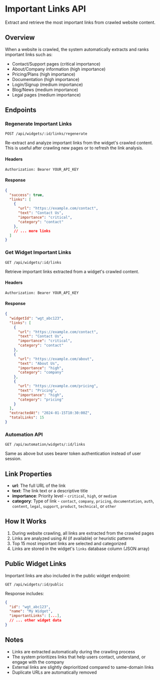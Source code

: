 # Important Links API

Extract and retrieve the most important links from crawled website content.

## Overview

When a website is crawled, the system automatically extracts and ranks important links such as:
- Contact/Support pages (critical importance)
- About/Company information (high importance)  
- Pricing/Plans (high importance)
- Documentation (high importance)
- Login/Signup (medium importance)
- Blog/News (medium importance)
- Legal pages (medium importance)

## Endpoints

### Regenerate Important Links

```http
POST /api/widgets/:id/links/regenerate
```

Re-extract and analyze important links from the widget's crawled content. This is useful after crawling new pages or to refresh the link analysis.

#### Headers
```
Authorization: Bearer YOUR_API_KEY
```

#### Response
```json
{
  "success": true,
  "links": [
    {
      "url": "https://example.com/contact",
      "text": "Contact Us",
      "importance": "critical",
      "category": "contact"
    },
    // ... more links
  ]
}
```

### Get Widget Important Links

```http
GET /api/widgets/:id/links
```

Retrieve important links extracted from a widget's crawled content.

#### Headers
```
Authorization: Bearer YOUR_API_KEY
```

#### Response
```json
{
  "widgetId": "wgt_abc123",
  "links": [
    {
      "url": "https://example.com/contact",
      "text": "Contact Us",
      "importance": "critical",
      "category": "contact"
    },
    {
      "url": "https://example.com/about",
      "text": "About Us",
      "importance": "high",
      "category": "company"
    },
    {
      "url": "https://example.com/pricing",
      "text": "Pricing",
      "importance": "high",
      "category": "pricing"
    }
  ],
  "extractedAt": "2024-01-15T10:30:00Z",
  "totalLinks": 15
}
```

### Automation API

```http
GET /api/automation/widgets/:id/links
```

Same as above but uses bearer token authentication instead of user session.

## Link Properties

- **url**: The full URL of the link
- **text**: The link text or a descriptive title
- **importance**: Priority level - `critical`, `high`, or `medium`
- **category**: Type of link - `contact`, `company`, `pricing`, `documentation`, `auth`, `content`, `legal`, `support`, `product`, `technical`, or `other`

## How It Works

1. During website crawling, all links are extracted from the crawled pages
2. Links are analyzed using AI (if available) or heuristic patterns
3. Top 15 most important links are selected and categorized
4. Links are stored in the widget's `links` database column (JSON array)

## Public Widget Links

Important links are also included in the public widget endpoint:

```http
GET /api/widgets/:id/public
```

Response includes:
```json
{
  "id": "wgt_abc123",
  "name": "My Widget",
  "importantLinks": [...],
  // ... other widget data
}
```

## Notes

- Links are extracted automatically during the crawling process
- The system prioritizes links that help users contact, understand, or engage with the company
- External links are slightly deprioritized compared to same-domain links
- Duplicate URLs are automatically removed